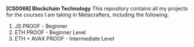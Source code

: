**[CS0066] Blockchain Technology**
This repository contains all my projects for the courses I am taking in Metacrafters, including the following:
  1. JS PROOF - Beginner
  2. ETH PROOF - Beginner Level
  3. ETH + AVAX PROOF - Intermediate Level
